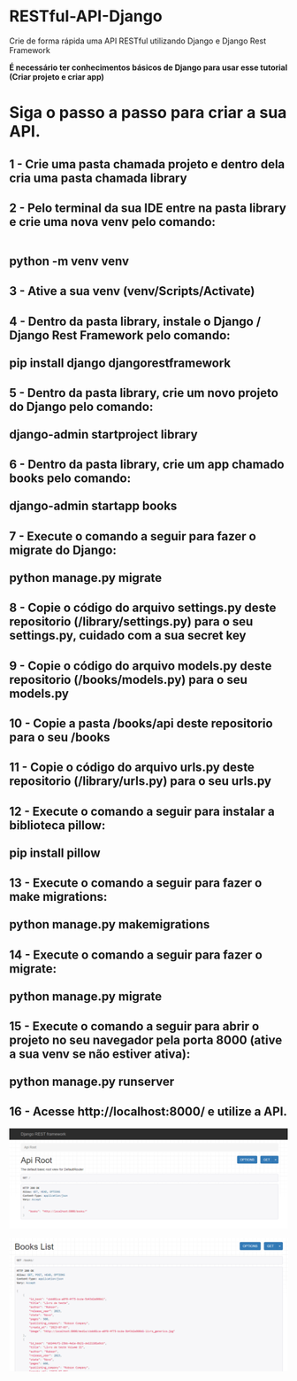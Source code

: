 # RESTful-API-Django
Crie de forma rápida uma API RESTful utilizando Django e Django Rest Framework 

<b>É necessário ter conhecimentos básicos de Django para usar esse tutorial (Criar projeto e criar app)</b>

# Siga o passo a passo para criar a sua API.

<h2>1 - Crie uma pasta chamada projeto e dentro dela cria uma pasta chamada library</h2>

<h2>2 - Pelo terminal da sua IDE entre na pasta library e crie uma nova venv pelo comando:
 <br><br>
 
 python -m venv venv</h2>

<h2>3 - Ative a sua venv (venv/Scripts/Activate)</h2>

<h2>4 - Dentro da pasta library, instale o Django / Django Rest Framework pelo comando:
 <br><br>
pip install django djangorestframework</h2>

<h2>5 - Dentro da pasta library, crie um novo projeto do Django pelo comando:
<br><br>
django-admin startproject library</h2>

<h2>6 - Dentro da pasta library, crie um app chamado books pelo comando:
<br><br>
django-admin startapp books</h2>

<h2>7 - Execute o comando a seguir para fazer o migrate do Django:
<br><br>
python manage.py migrate</h2>

<h2>8 - Copie o código do arquivo settings.py deste repositorio (/library/settings.py) para o seu settings.py, cuidado com a sua secret key</h2>

<h2>9 - Copie o código do arquivo models.py deste repositorio (/books/models.py) para o seu models.py</h2>

<h2>10 - Copie a pasta /books/api deste repositorio para o seu /books</h2>

<h2>11 - Copie o código do arquivo urls.py deste repositorio (/library/urls.py) para o seu urls.py</h2>

<h2>12 - Execute o comando a seguir para instalar a biblioteca pillow:
<br><br>
pip install pillow</h2>

<h2>13 - Execute o comando a seguir para fazer o make migrations:
<br><br>
python manage.py makemigrations</h2>

<h2>14 - Execute o comando a seguir para fazer o migrate:
<br><br>
python manage.py migrate</h2>

<h2>15 - Execute o comando a seguir para abrir o projeto no seu navegador pela porta 8000 (ative a sua venv se não estiver ativa):
<br><br>
python manage.py runserver</h2>

<h2>16 - Acesse http://localhost:8000/ e utilize a API.</h2>

![img.png](img.png)

![img_1.png](img_1.png)

